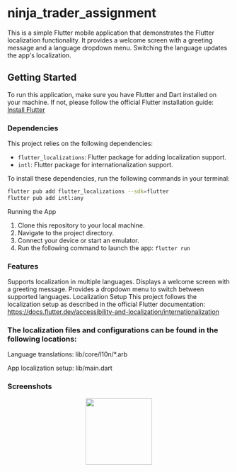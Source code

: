 # ninja_trader_assignment

This is a simple Flutter mobile application that demonstrates the Flutter localization functionality. It provides a welcome screen with a greeting message and a language dropdown menu. Switching the language updates the app's localization.

## Getting Started

To run this application, make sure you have Flutter and Dart installed on your machine. If not, please follow the official Flutter installation guide: [Install Flutter](https://flutter.dev/docs/get-started/install)

### Dependencies

This project relies on the following dependencies:

- `flutter_localizations`: Flutter package for adding localization support.
- `intl`: Flutter package for internationalization support.

To install these dependencies, run the following commands in your terminal:

```bash
flutter pub add flutter_localizations --sdk=flutter
flutter pub add intl:any
```
Running the App
1. Clone this repository to your local machine.
2. Navigate to the project directory.
3. Connect your device or start an emulator.
4. Run the following command to launch the app: `flutter run`


### Features
Supports localization in multiple languages.
Displays a welcome screen with a greeting message.
Provides a dropdown menu to switch between supported languages.
Localization Setup
This project follows the localization setup as described in the official Flutter documentation: https://docs.flutter.dev/accessibility-and-localization/internationalization

### The localization files and configurations can be found in the following locations:

Language translations: lib/core/l10n/*.arb

App localization setup: lib/main.dart

### Screenshots


<div align="center">
    <img src="https://github.com/jackhoang2411/ninja_trader_assignment/blob/main/screenshots/Simulator%20Screen%20Shot%20-%20iPhone%2014%20Pro%20-%202023-06-12%20at%2016.00.27.png" width="150px"</img> 
</div>

